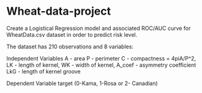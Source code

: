 # Wheat-data-project

Create a Logistical Regression model and associated ROC/AUC curve for WheatData.csv dataset in order to predict risk level.

The dataset has 210 observations and 8 variables:

Independent Variables
A - area
P - perimeter
C - compactness = 4piA/P^2,
LK - length of kernel,
WK - width of kernel,
A_coef - asymmetry coefficient
LkG - length of kernel groove

Dependent Variable
target (0-Kama, 1-Rosa or 2- Canadian)

